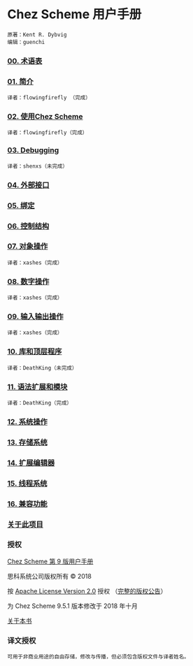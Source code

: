 # Chez Scheme 用户手册

```
原著：Kent R. Dybvig
编辑：guenchi
```

### [00. 术语表](00.Terminology.md)


### [01. 简介](01.Introduction.md)

```
译者：flowingfirefly （完成）
```

### [02. 使用Chez Scheme](02.UsingChezScheme.md)

```
译者：flowingfirefly（完成）
```

### [03. Debugging](03.Debugging.md)

```
译者：shenxs（未完成）
```

### [04. 外部接口](04.ForeignInterface.md)

### [05. 绑定](05.BindingForms.md)

### [06. 控制结构](06.ControlStructures.md)

### [07. 对象操作](07.OperationsOnObjects.md)

```
译者：xashes（完成）
```

### [08. 数字操作](08.NumericOperations.md)

```
译者：xashes（完成）
```

### [09. 输入输出操作](09.InputOutputOperations.md)

```
译者：xashes（完成）
```

### [10. 库和顶层程序](10.LibrariesAndTop-levelPrograms.md)

```
译者：DeathKing（未完成）
```

### [11. 语法扩展和模块](11.SyntacticExtensionAndModules.md)

```
译者：DeathKing（完成）
```

### [12. 系统操作](12.SystemOperations.md)

### [13. 存储系统](13.StorageManagement.md)

### [14. 扩展编辑器](14.ExpressionEditor.md)

### [15. 线程系统](15.ThreadSystem.md)

### [16. 兼容功能](16.CompatibilityFeatures.md)


### [关于此项目](README.md)


### 授权

[Chez Scheme 第 9 版用户手册](http://cisco.github.io/ChezScheme/csug9.5/index.html)

思科系统公司版权所有 © 2018

按  [ Apache License Version 2.0](http://www.apache.org/licenses/LICENSE-2.0) 授权 
（[完整的版权公告](http://cisco.github.io/ChezScheme/csug9.5/canned/copyright.html)）

为 Chez Scheme 9.5.1 版本修改于 2018 年十月

[关于本书](http://cisco.github.io/ChezScheme/csug9.5/canned/about.html)

### 译文授权

```
可用于非商业用途的自由存储，修改与传播，但必须包含版权文件与译者姓名。
```